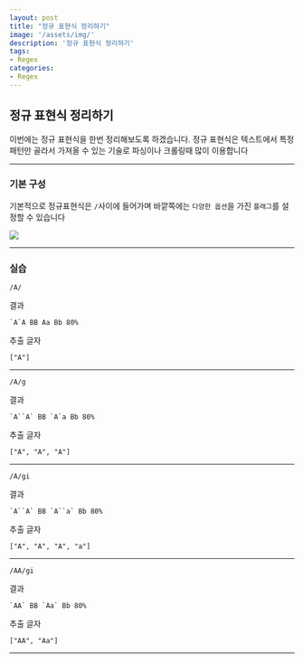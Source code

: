 ```yaml
---
layout: post
title: "정규 표현식 정리하기"
image: '/assets/img/'
description: '정규 표현식 정리하기'
tags:
- Regex
categories:
- Regex
---
```



## 정규 표현식 정리하기

이번에는 정규 표현식을 한번 정리해보도록 하겠습니다.
정규 표현식은 텍스트에서 특정 패턴만 골라서 가져올 수 있는 기술로
파싱이나 크롤링때 많이 이용합니다

---

### 기본 구성

기본적으로 정규표현식은 `/`사이에 들어가며 바깥쪽에는 `다양한 옵션`을 가진 `플래그`를 설정할 수 있습니다

![](https://cdn-images-1.medium.com/max/2000/1*xMKMeMP-PvE_yy8oEH4IhQ.png)

---

### 실습

```regexp
/A/
```

결과

```
`A`A BB Aa Bb 80%
```

추출 글자

```
["A"]
```

---

```regexp
/A/g
```

결과

```
`A``A` BB `A`a Bb 80%
```

추출 글자

```
["A", "A", "A"]
```

---

```regexp
/A/gi
```

결과

```
`A``A` BB `A``a` Bb 80%
```

추출 글자

```
["A", "A", "A", "a"]
```

---

```regexp
/AA/gi
```

결과

```
`AA` BB `Aa` Bb 80%
```

추출 글자

```
["AA", "Aa"]
```

---